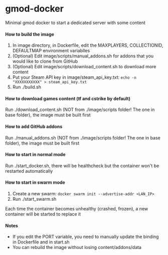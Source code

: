 # gmod-docker
Minimal gmod docker to start a dedicated server with some content

#### How to build the image
1) In image directory, in Dockerfile, edit the MAXPLAYERS, COLLECTIONID, DEFAULTMAP environment variablles
2) (Optional) Edit image/scripts/manual_addons.sh for addons that you would like to clone from GitHub
3) (Optional) Edit image/scripts/download_content.sh to download more content
4) Put your Steam API key in image/steam_api_key.txt: `echo -n "XXXXXXXXXXX" > steam_api_key.txt`
5) Run ./build.sh

#### How to download games content (tf and cstrike by default)
Run ./download_content.sh (NOT from ./image/scripts folder! The one in base folder), the image must be built first

#### How to add GitHub addons
Run ./manual_addons.sh (NOT from ./image/scripts folder! The one in base folder), the image must be built first

#### How to start in normal mode
Run ./start_docker.sh, there will be healthcheck but the container won't be restarted automatically

#### How to start in swarm mode
1) Create a new swarm: `docker swarm init --advertise-addr <LAN_IP>`
2) Run ./start_swarm.sh

Each time the container becomes unhealthy (crashed, frozen), a new container will be started to replace it

#### Notes
- If you edit the PORT variable, you need to manually update the binding in Dockerfile and in start.sh
- You can rebuild the image without losing content/addons/data

